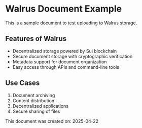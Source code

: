 # Walrus Document Example

This is a sample document to test uploading to Walrus storage.

## Features of Walrus

- Decentralized storage powered by Sui blockchain
- Secure document storage with cryptographic verification
- Metadata support for document organization
- Easy access through APIs and command-line tools

## Use Cases

1. Document archiving
2. Content distribution
3. Decentralized applications
4. Secure sharing of files

This document was created on: 2025-04-22 